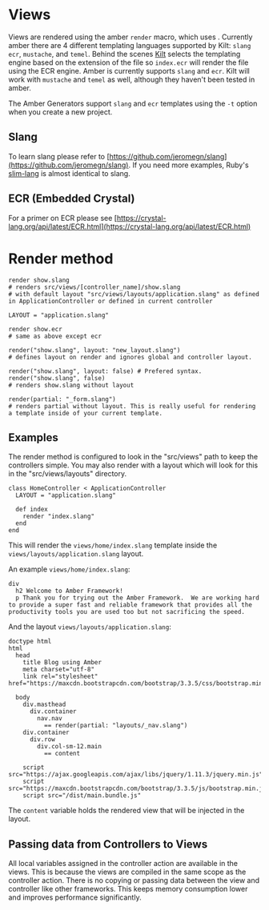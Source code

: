 # Views

Views are rendered using the amber `render` macro, which uses .  Currently amber
there are 4 different templating languages supported by Kilt: `slang` `ecr`, `mustache`,
and `temel`.  Behind the scenes [Kilt](http://github.com/jeromegn/kilt) selects the templating engine based on the
extension of the file so `index.ecr` will render the file using the ECR
engine. Amber is currently supports `slang` and `ecr`. Kilt will work with `mustache`
and `temel` as well, although they haven't been tested in amber.  

The Amber Generators support `slang` and `ecr` templates using the `-t` option when you create a new project.

## Slang

To learn slang please refer to [https://github.com/jeromegn/slang](https://github.com/jeromegn/slang).
If you need more examples, Ruby's [slim-lang](http://slim-lang.com) is almost identical to slang.

## ECR \(Embedded Crystal\)

For a primer on ECR please see [https://crystal-lang.org/api/latest/ECR.html](https://crystal-lang.org/api/latest/ECR.html)

# Render method

```cr
render show.slang
# renders src/views/[controller_name]/show.slang
# with default layout "src/views/layouts/application.slang" as defined in ApplicationController or defined in current controller

LAYOUT = "application.slang"

render show.ecr
# same as above except ecr

render("show.slang", layout: "new_layout.slang")
# defines layout on render and ignores global and controller layout.

render("show.slang", layout: false) # Prefered syntax.
render("show.slang", false)
# renders show.slang without layout

render(partial: "_form.slang")
# renders partial without layout. This is really useful for rendering a template inside of your current template.
```

## Examples

The render method is configured to look in the "src/views" path to keep the
controllers simple.  You may also render with a layout which will look for
this in the "src/views/layouts" directory.

```crystal
class HomeController < ApplicationController
  LAYOUT = "application.slang"

  def index
    render "index.slang"
  end
end
```

This will render the `views/home/index.slang` template inside the `views/layouts/application.slang` layout. 

An example `views/home/index.slang`:
```slim
div
  h2 Welcome to Amber Framework!
  p Thank you for trying out the Amber Framework.  We are working hard to provide a super fast and reliable framework that provides all the productivity tools you are used too but not sacrificing the speed.
```

And the layout `views/layouts/application.slang`:
```slim
doctype html
html
  head
    title Blog using Amber
    meta charset="utf-8"
    link rel="stylesheet" href="https://maxcdn.bootstrapcdn.com/bootstrap/3.3.5/css/bootstrap.min.css"

  body
    div.masthead
      div.container
        nav.nav
          == render(partial: "layouts/_nav.slang")
    div.container
      div.row
        div.col-sm-12.main
          == content

    script src="https://ajax.googleapis.com/ajax/libs/jquery/1.11.3/jquery.min.js"
    script src="https://maxcdn.bootstrapcdn.com/bootstrap/3.3.5/js/bootstrap.min.js"
    script src="/dist/main.bundle.js"
```

The `content` variable holds the rendered view that will be injected in the layout.

## Passing data from Controllers to Views

All local variables assigned in the controller action are available in the views.  This is because the views are compiled in the same scope as the controller action.  There is no copying or passing data between the view and controller like other frameworks.  This keeps memory consumption lower and improves performance significantly.
